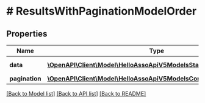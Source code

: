 # # ResultsWithPaginationModelOrder

## Properties

Name | Type | Description | Notes
------------ | ------------- | ------------- | -------------
**data** | [**\OpenAPI\Client\Model\HelloAssoApiV5ModelsStatisticsOrder[]**](HelloAssoApiV5ModelsStatisticsOrder.md) | Data property | [optional]
**pagination** | [**\OpenAPI\Client\Model\HelloAssoApiV5ModelsCommonPaginationModel**](HelloAssoApiV5ModelsCommonPaginationModel.md) |  | [optional]

[[Back to Model list]](../../README.md#models) [[Back to API list]](../../README.md#endpoints) [[Back to README]](../../README.md)
